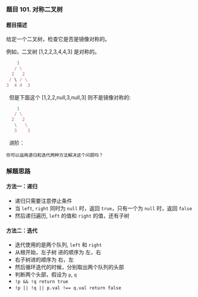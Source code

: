 ### 题目 101. 对称二叉树
#### 题目描述
给定一个二叉树，检查它是否是镜像对称的。

例如，二叉树 [1,2,2,3,4,4,3] 是对称的。

```js
    1
   / \
  2   2
 / \ / \
3  4 4  3
```
 
但是下面这个 [1,2,2,null,3,null,3] 则不是镜像对称的:

```js
    1
   / \
  2   2
   \   \
   3    3
```
 
进阶：

`你可以运用递归和迭代两种方法解决这个问题吗？`

### 解题思路
#### 方法一：递归
- 递归只需要注意停止条件
- 当 `left`, `right` 同时为 `null` 时，返回 `true`，只有一个为 `null` 时，返回 `false`
- 然后递归遍历, `left` 的值和 `right` 的值，还有子树

#### 方法二：迭代
- 迭代使用的是两个队列, `left` 和 `right`
- 从根开始，左子树 进的顺序为 左，右
- 右子树进的顺序为 右，左
- 然后循环迭代的时候，分别取出两个队列的头部
- 判断两个头部，假设为 `p`, `q`
- `!p && !q return true`
- `!p || !q || p.val !== q.val return false`